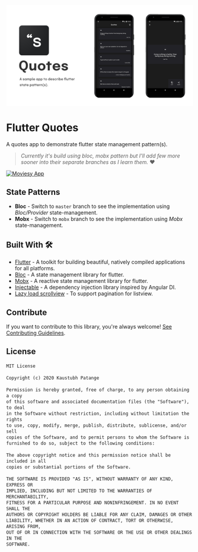 ![](art/banner.png)

# Flutter Quotes

A quotes app to demonstrate flutter state management pattern(s).

> _Currently it's build using bloc, mobx pattern but I'll add few more sooner into their separate branches as I learn them._ ❤️

[![Moviesy App](https://img.shields.io/badge/Download-APK-blue.svg?style=for-the-badge&logo=android)](https://github.com/KaustubhPatange/FlutterQuotes/releases/download/v1.0/app-release.apk)

## State Patterns

- **Bloc** - Switch to `master` branch to see the implementation using _Bloc/Provider_ state-management.
- **Mobx** - Switch to `mobx` branch to see the implementation using _Mobx_ state-management.

## Built With 🛠

- [Flutter](https://flutter.dev/) - A toolkit for building beautiful, natively compiled applications for all platforms.
- [Bloc](https://pub.dev/packages/flutter_bloc) - A state management library for flutter.
- [Mobx](https://pub.dev/packages/mobx) - A reactive state management library for flutter.
- [Injectable](https://pub.dev/packages/injectable) - A dependency injection library inspired by Angular DI.
- [Lazy load scrollview](https://pub.dev/packages/lazy_load_scrollview) - To support pagination for listview.

## Contribute

If you want to contribute to this library, you're always welcome! [See Contributing Guidelines](CONTRIBUTING.md).

## License

```
MIT License

Copyright (c) 2020 Kaustubh Patange

Permission is hereby granted, free of charge, to any person obtaining a copy
of this software and associated documentation files (the "Software"), to deal
in the Software without restriction, including without limitation the rights
to use, copy, modify, merge, publish, distribute, sublicense, and/or sell
copies of the Software, and to permit persons to whom the Software is
furnished to do so, subject to the following conditions:

The above copyright notice and this permission notice shall be included in all
copies or substantial portions of the Software.

THE SOFTWARE IS PROVIDED "AS IS", WITHOUT WARRANTY OF ANY KIND, EXPRESS OR
IMPLIED, INCLUDING BUT NOT LIMITED TO THE WARRANTIES OF MERCHANTABILITY,
FITNESS FOR A PARTICULAR PURPOSE AND NONINFRINGEMENT. IN NO EVENT SHALL THE
AUTHORS OR COPYRIGHT HOLDERS BE LIABLE FOR ANY CLAIM, DAMAGES OR OTHER
LIABILITY, WHETHER IN AN ACTION OF CONTRACT, TORT OR OTHERWISE, ARISING FROM,
OUT OF OR IN CONNECTION WITH THE SOFTWARE OR THE USE OR OTHER DEALINGS IN THE
SOFTWARE.
```
